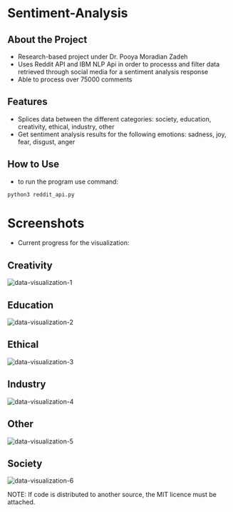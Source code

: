 # Sentiment-Analysis

## About the Project
- Research-based project under Dr. Pooya Moradian Zadeh
- Uses Reddit API and IBM NLP Api in order to processs and filter data retrieved through social media for a sentiment analysis response
- Able to process over 75000 comments
  
## Features
- Splices data between the different categories: society, education, creativity, ethical, industry, other
- Get sentiment analysis results for the following emotions: sadness, joy, fear, disgust, anger

## How to Use
- to run the program use command:
``` python
python3 reddit_api.py
```

# Screenshots
- Current progress for the visualization:
## Creativity
![data-visualization-1](https://github.com/user-attachments/assets/4b2d86e9-d889-4522-b5c9-5e009f8f51f3)

## Education
![data-visualization-2](https://github.com/user-attachments/assets/44785d3b-9e93-49b3-89d6-13acc3a4a8bc)

## Ethical
![data-visualization-3](https://github.com/user-attachments/assets/36dffa84-33a0-4042-b0c1-a6e0b2cf4c63)

## Industry
![data-visualization-4](https://github.com/user-attachments/assets/41062fd6-14b2-4102-bf03-9fc533749fa1)

## Other
![data-visualization-5](https://github.com/user-attachments/assets/99d4be67-005d-478e-a255-fd2f2664ee23)

## Society
![data-visualization-6](https://github.com/user-attachments/assets/0f583018-be17-4800-818e-f33d9f1ab2fd)


NOTE: If code is distributed to another source, the MIT licence must be attached. 
